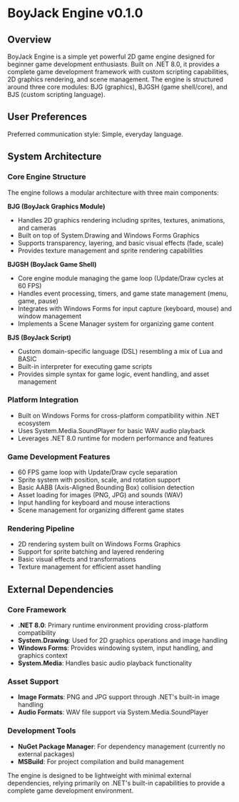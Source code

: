# BoyJack Engine v0.1.0

## Overview

BoyJack Engine is a simple yet powerful 2D game engine designed for beginner game development enthusiasts. Built on .NET 8.0, it provides a complete game development framework with custom scripting capabilities, 2D graphics rendering, and scene management. The engine is structured around three core modules: BJG (graphics), BJGSH (game shell/core), and BJS (custom scripting language).

## User Preferences

Preferred communication style: Simple, everyday language.

## System Architecture

### Core Engine Structure
The engine follows a modular architecture with three main components:

**BJG (BoyJack Graphics Module)**
- Handles 2D graphics rendering including sprites, textures, animations, and cameras
- Built on top of System.Drawing and Windows Forms Graphics
- Supports transparency, layering, and basic visual effects (fade, scale)
- Provides texture management and sprite rendering capabilities

**BJGSH (BoyJack Game Shell)**
- Core engine module managing the game loop (Update/Draw cycles at 60 FPS)
- Handles event processing, timers, and game state management (menu, game, pause)
- Integrates with Windows Forms for input capture (keyboard, mouse) and window management
- Implements a Scene Manager system for organizing game content

**BJS (BoyJack Script)**
- Custom domain-specific language (DSL) resembling a mix of Lua and BASIC
- Built-in interpreter for executing game scripts
- Provides simple syntax for game logic, event handling, and asset management

### Platform Integration
- Built on Windows Forms for cross-platform compatibility within .NET ecosystem
- Uses System.Media.SoundPlayer for basic WAV audio playback
- Leverages .NET 8.0 runtime for modern performance and features

### Game Development Features
- 60 FPS game loop with Update/Draw cycle separation
- Sprite system with position, scale, and rotation support
- Basic AABB (Axis-Aligned Bounding Box) collision detection
- Asset loading for images (PNG, JPG) and sounds (WAV)
- Input handling for keyboard and mouse interactions
- Scene management for organizing different game states

### Rendering Pipeline
- 2D rendering system built on Windows Forms Graphics
- Support for sprite batching and layered rendering
- Basic visual effects and transformations
- Texture management for efficient asset handling

## External Dependencies

### Core Framework
- **.NET 8.0**: Primary runtime environment providing cross-platform compatibility
- **System.Drawing**: Used for 2D graphics operations and image handling
- **Windows Forms**: Provides windowing system, input handling, and graphics context
- **System.Media**: Handles basic audio playback functionality

### Asset Support
- **Image Formats**: PNG and JPG support through .NET's built-in image handling
- **Audio Formats**: WAV file support via System.Media.SoundPlayer

### Development Tools
- **NuGet Package Manager**: For dependency management (currently no external packages)
- **MSBuild**: For project compilation and build management

The engine is designed to be lightweight with minimal external dependencies, relying primarily on .NET's built-in capabilities to provide a complete game development environment.